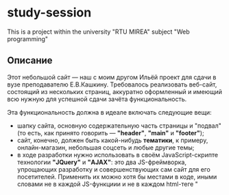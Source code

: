 # study-session
 This is a project within the university "RTU MIREA" subject "Web programming"

## Описание
<p>Этот небольшой сайт — наш с моим другом Ильёй проект для сдачи в вузе преподавателю Е.В.Кашкину. Требовалось реализовать веб-сайт, состоящий из нескольких страниц, аккуратно оформленный и имеющий всю нужную для успешной сдачи зачёта функциональность.</p>

<div>Эта функциональность должна в идеале включать следующие вещи:
 <p><ul>
  <li>шапку сайта, основную содержательную часть страницы и "подвал" (то есть, как принято говорить — <b>"header"</b>, <b>"main"</b> и <b>"footer"</b>);</li>
  <li>сайт, конечно, должен быть какой-нибудь <b>тематики</b>, к примеру, онлайн-магазин, небольшая соцсеть и любые другие темы;</li>
  <li>в ходе разработки нужно использовать в своём JavaScript-скрипте технологии <b>"JQuery"</b> и <b>"AJAX"</b>: это два JS-фреймворка, упрощающих разработку и совершенствующих сам сайт для его посетителей. Применить их можно хотя бы местами в коде, иными словами не в каждой JS-функциии и не в каждом html-теге "<script>";</li>
  <li>помимо этого, с использованием этих вышеупомянутых библиотек ("JQuery" и "AJAX") необходимо написать форму (или две формы, как тебе хочется, дорогой читатель) <b>авторизации и регистрации пользователя</b> на сайте. Причём, фреймворки, опять же применять тут вовсе необязательно — нужно показать хоть где-нибудь в коде твоего веб-сайта, что ты понял их суть и предназначение;</li>
  <li><b>(по желанию):</b> хоть форм регистрации и авторизации будет достаточно, чтобы показать твои умения работы с базами данных на "PHP", преподаватель добавляет к ним ещё и <b>админ-часть</b> твоего сайта: если ты хочешь, ты можешь сделать администратору сайта (то есть, получается, себе же <b>:)</b>) специальную страничку для редактирования какого-нибудь содержимого, например, добавление и удаление рисунков; обновление в том же смысле комментариев, если они у тебя есть, под статьями; редактирование самих статей твоего сайта и тому подобные вещи, связанные с обновлением твоей базы данных, которую, кстати говоря, обязательно также использовать!</li>
  <li>ну и в дополнение, ты можешь добавить алгоритмы <b>сортировки</b> данных сайта, показанных зашедшему на него человеку (например, сортировка книг по авторам в алфавитном порядке и в обратном порядке и т.д.). Это уже как ты считаешь нужным и как у тебя будет со временем.</li>
 </ul></p>
 <p><b>PS:</b> я сдал Кашкину сайт без админки (но с двумя формами регистрации и авторизации!) и без сортировки на "зачёт". Главное показать, что ты освоил "JQuery" и "AJAX". См. мой проект в другом репозитории ("E.V.Kashkin_MainWebProject — https://github.com/LifeSweetener/E.V.Kashkin_MainWebProject").</p>
</div>

<p>Сайт, представленный в этом Github-репозитории, я делал уже во второй раз с моим другом Ильёй. Он получился совершеннее в плане функциональности и законченности.</p>

## Содержимое
<p>А сейчас немножко опишу, что где лежит тут:
 <ul>
  <li>в папке <i>"SCREENSHOTS"</i>, которая не относится к проекту сайта, хранятся скриншоты, сделанные в процессе тестирования сайта (фотографировал личный кабинет, админку, коллекцию и т.д.);</li>
  <li>в папке <i>"adminka"</i> лежат файлы .php с разработанной административной частью сайта (сама форма с полями и кнопками; логика добавления на сайт, изменения и удаления рисунков с сайта);</li>
  <li>в папке <i>"css"</i> затаились стили веб-страниц проекта в виде одного файла "custom6.css";</li>
  <li>папка же <i>"js"</i> хранит в себе два файла — один с почти всеми вспомогательными JS-функциями "help_6.js", а второй — с кодом фреймворка "JQuery", который добавляется на страницы сайта в html-теге "<script>" (его можно скачать с оф. сайта "https://jquery.com/");</li>
  <li>аналогично предыдущему пункту — в каталоге <i>"php"</i> раскинулись вспомогательные php-файлы (папка "PHPMailer-5.2.16" должна была быть использована для отправки письма на почту пользователя при восстановлении его пароля, но как-то не пошла эта затея, и я оставил так, как есть).</li>
 </ul>
</p>

## Благодарность
<p>Спасибо тебе, друг, что прочел мои мысли на этот счёт и рассмотрел этот проект! Добавляйся в друзья здесь на Гитхабе и в соцсетях — будем общаться, если у тебя есть такое желание!)</p>
<p><b>Хорошего тебе настроения, друг!! Не скучай!!</b></p>
